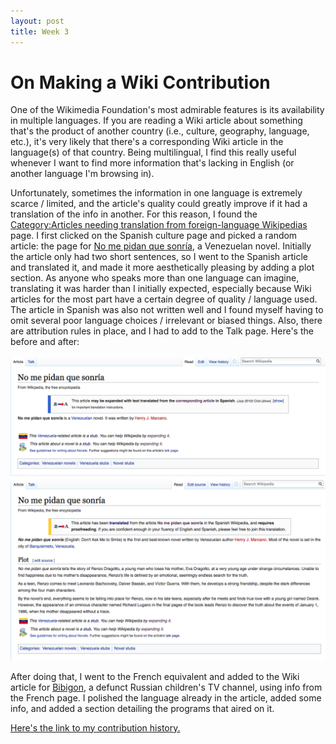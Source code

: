 ```yaml
---
layout: post
title: Week 3
---
```


# On Making a Wiki Contribution

One of the Wikimedia Foundation's most admirable features is its availability in multiple languages. If you are reading a Wiki article about something that's the product of another country (i.e., culture, geography, language, etc.), it's very likely that there's a corresponding Wiki article in the language(s) of that country. Being multilingual, I find this really useful whenever I want to find more information that's lacking in English (or another language I'm browsing in). 

Unfortunately, sometimes the information in one language is extremely scarce / limited, and the article's quality could greatly improve if it had a translation of the info in another. For this reason, I found the [Category:Articles needing translation from foreign-language Wikipedias](https://en.wikipedia.org/wiki/Category:Articles_needing_translation_from_foreign-language_Wikipedias) page. I first clicked on the Spanish culture page and picked a random article: the page for [No me pidan que sonría](https://es.wikipedia.org/wiki/No_me_pidan_que_sonr%C3%ADa), a Venezuelan novel. Initially the article only had two short sentences, so I went to the Spanish article and translated it, and made it more aesthetically pleasing by adding a plot section. As anyone who speaks more than one language can imagine, translating it was harder than I initially expected, especially because Wiki articles for the most part have a certain degree of quality / language used. The article in Spanish was also not written well and I found myself having to omit several poor language choices / irrelevant or biased things. Also, there are attribution rules in place, and I had to add to the Talk page. Here's the before and after:

![alt text](https://github.com/nyu-ossd-s18/jad626-weekly/blob/master/Screen%20Shot%202018-02-11%20at%2014.56.16.png?raw=true)
![alt text](https://github.com/nyu-ossd-s18/jad626-weekly/blob/master/Screen%20Shot%202018-02-11%20at%2015.28.54.png?raw=true)

After doing that, I went to the French equivalent and added to the Wiki article for [Bibigon](https://en.wikipedia.org/wiki/Bibigon), a defunct Russian children's TV channel, using info from the French page. I polished the language already in the article, added some info, and added a section detailing the programs that aired on it.

[Here's the link to my contribution history.](https://en.wikipedia.org/wiki/Special:Contributions/JD480)

